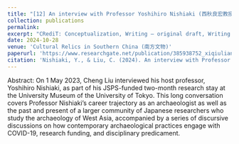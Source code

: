 ```yaml
---
title: "[12] An interview with Professor Yoshihiro Nishiaki (西秋良宏教授访谈录)"
collection: publications
permalink: 
excerpt: "CRediT: Conceptualization, Writing – original draft, Writing – review & editing"
date: 2024-10-28
venue: 'Cultural Relics in Southern China (南方文物)'
paperurl: 'https://www.researchgate.net/publication/385938752_xiqiulianghongjiaoshoufangtanlu'
citation: 'Nishiaki, Y., & Liu, C. (2024). An interview with Professor Yoshihiro Nishiaki (西秋良宏教授访谈录). <i>Cultural Relics in Southern China (南方文物)</i>. 143, 34-43. (In Chinese with English abstract)' 
---
```

Abstract: On 1 May 2023, Cheng Liu interviewed his host professor, Yoshihiro Nishiaki, as part of his JSPS-funded two-month research stay at the University Museum of the University of Tokyo. This long conversation covers Professor Nishiaki’s career trajectory as an archaeologist as well as the past and present of a larger community of Japanese researchers who study the archaeology of West Asia, accompanied by a series of discursive discussions on how contemporary archaeological practices 
engage with COVID-19, research funding, and disciplinary predicament.